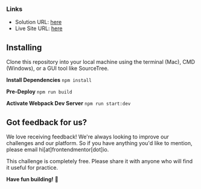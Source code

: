 ### Links

- Solution URL: [here](https://www.frontendmentor.io/solutions/sunnyside-agency-landing-page-built-with-webpack5-sass-vanilla-js-lrRU1ypp_#feedback)
- Live Site URL: [here](https://sunnyside-agency-landing-page-sepia.vercel.app/)

## Installing
Clone this repository into your local machine using the terminal (Mac), CMD (Windows), or a GUI tool like SourceTree.

**Install Dependencies**
`npm install`

**Pre-Deploy**
`npm run build`

**Activate Webpack Dev Server**
`npm run start:dev`


## Got feedback for us?

We love receiving feedback! We're always looking to improve our challenges and our platform. So if you have anything you'd like to mention, please email hi[at]frontendmentor[dot]io.

This challenge is completely free. Please share it with anyone who will find it useful for practice.

**Have fun building!** 🚀

